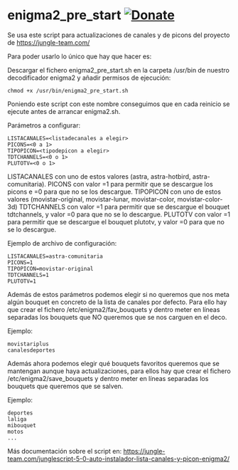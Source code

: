 # enigma2_pre_start <a href="https://www.paypal.me/jungleteam" rel="nofollow"><img src="https://camo.githubusercontent.com/d5d24e33e2f4b6fe53987419a21b203c03789a8f/68747470733a2f2f696d672e736869656c64732e696f2f62616467652f446f6e6174652d50617950616c2d677265656e2e737667" alt="Donate" data-canonical-src="https://img.shields.io/badge/Donate-PayPal-green.svg" style="max-width:100%;"></a></h1>

Se usa este script para actualizaciones de canales y de picons del proyecto de https://jungle-team.com/

Para poder usarlo lo único que hay que hacer es:

Descargar el fichero enigma2_pre_start.sh en la carpeta /usr/bin de nuestro decodificador enigma2 y añadir permisos de ejecución:

`chmod +x /usr/bin/enigma2_pre_start.sh`

Poniendo este script con este nombre conseguimos que en cada reinicio se ejecute antes de arrancar enigma2.sh.

Parámetros a configurar:

```
LISTACANALES=<listadecanales a elegir>
PICONS=<0 a 1> 
TIPOPICON=<tipodepicon a elegir>
TDTCHANNELS=<0 o 1>
PLUTOTV=<0 o 1>
```

LISTACANALES con uno de estos valores (astra, astra-hotbird, astra-comunitaria). 
PICONS con valor =1 para permitir que se descargue los picons e =0 para que no se los descargue.
TIPOPICON con uno de estos valores (movistar-original, movistar-lunar, movistar-color, movistar-color-3d)
TDTCHANNELS con valor =1 para permitir que se descargue el bouquet tdtchannels, y valor =0 para que no se lo descargue.
PLUTOTV con valor =1 para permitir que se descargue el bouquet plutotv, y valor =0 para que no se lo descargue.

Ejemplo de archivo de configuración:

```
LISTACANALES=astra-comunitaria
PICONS=1
TIPOPICON=movistar-original
TDTCHANNELS=1
PLUTOTV=1
```

Además de estos parámetros podemos elegir si no queremos que nos meta algún bouquet en concreto de la lista de canales por defecto. Para ello hay que crear el fichero /etc/enigma2/fav_bouquets y dentro meter en líneas separadas los bouquets que NO queremos que se nos carguen en el deco.

Ejemplo:

```
movistariplus
canalesdeportes
```

Además ahora podemos elegir qué bouquets favoritos queremos que se mantengan aunque haya actualizaciones, para ellos hay que crear el fichero /etc/enigma2/save_bouquets y dentro meter en líneas separadas los bouquets que queremos que se salven.

Ejemplo:

```
deportes
laliga
mibouquet
motos
...
```

Más documentación sobre el script en: https://jungle-team.com/junglescript-5-0-auto-instalador-lista-canales-y-picon-enigma2/